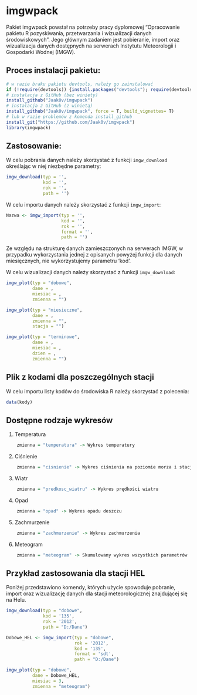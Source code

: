 
<!-- README.md is generated from README.Rmd. Please edit that file -->

# imgwpack

<!-- badges: start -->
<!-- badges: end -->

Pakiet imgwpack powstał na potrzeby pracy dyplomowej “Opracowanie
pakietu R pozyskiwania, przetwarzania i wizualizacji danych
środowiskowych”. Jego głównym zadaniem jest pobieranie, import oraz
wizualizacja danych dostępnych na serwerach Instytutu Meteorologii i
Gospodarki Wodnej (IMGW).

## Proces instalacji pakietu:

``` r
# w razie braku pakietu devtools, należy go zainstalować
if (!require(devtools)) {install.packages("devtools"); require(devtools)}
# instalacja z GitHub (bez winiety)
install_github("Jaak0v/imgwpack")
# instalacja z GitHub (z winietą)
install_github("Jaak0v/imgwpack", force = T, build_vignettes= T)
# lub w razie problemów z komenda install_github
install_git("https://github.com/Jaak0v/imgwpack")
library(imgwpack)
```

## Zastosowanie:

W celu pobrania danych należy skorzystać z funkcji `imgw_download`
określając w niej niezbędne parametry:

``` r
imgw_download(typ = '',
              kod = '',
              rok = '',
              path = '')
```

W celu importu danych należy skorzystać z funkcji `imgw_import`:

``` r
Nazwa <- imgw_import(typ = '',
                     kod = '',
                     rok = '',
                     format = '',
                     path = '')
```

Ze względu na strukturę danych zamieszczonych na serwerach IMGW, w
przypadku wykorzystania jednej z opisanych powyżej funkcji dla danych
miesięcznych, nie wykorzystujemy parametru ‘kod’.

W celu wizualizacji danych należy skorzystać z funkcji `imgw_download`:

``` r
imgw_plot(typ = "dobowe",
          dane = ,
          miesiac = ,
          zmienna = "")

imgw_plot(typ = "miesieczne",
          dane = ,
          zmienna = "",
          stacja = "")

imgw_plot(typ = "terminowe",
          dane = ,
          miesiac = ,
          dzien = ,
          zmienna = "")
```

## Plik z kodami dla poszczególnych stacji

W celu importu listy kodów do środowiska R należy skorzystać z
polecenia:

``` r
data(kody)
```

## Dostępne rodzaje wykresów

1.  Temperatura

``` r
    zmienna = "temperatura" -> Wykres temperatury
```

2.  Ciśnienie

``` r
    zmienna = "cisnienie" -> Wykres ciśnienia na poziomie morza i stacji
```

3.  Wiatr

``` r
    zmienna = "predkosc_wiatru" -> Wykres prędkości wiatru
```

4.  Opad

``` r
    zmienna = "opad" -> Wykres opadu deszczu
```

5.  Zachmurzenie

``` r
    zmienna = "zachmurzenie" -> Wykres zachmurzenia
```

6.  Meteogram

``` r
    zmienna = "meteogram" -> Skumulowany wykres wszystkich parametrów
```

## Przykład zastosowania dla stacji HEL

Poniżej przedstawiono komendy, których użycie spowoduje pobranie, import
oraz wizualizację danych dla stacji meteorologicznej znajdującej się na
Helu.

``` r
imgw_download(typ = "dobowe",
              kod = '135',
              rok = '2012',
              path = "D:/Dane")

Dobowe_HEL <- imgw_import(typ = "dobowe",
                          rok = '2012',
                          kod = '135',
                          format = 'sdt', 
                          path = "D:/Dane")

imgw_plot(typ = "dobowe",
          dane = Dobowe_HEL,
          miesiac = 3,
          zmienna = "meteogram")
```

